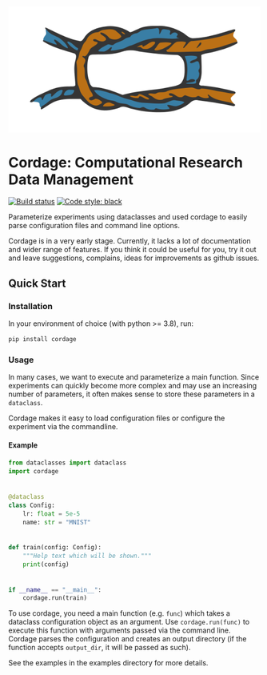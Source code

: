![Cordage Icon](icon.svg)


# Cordage: Computational Research Data Management


[![Build status](https://github.com/plonerma/cordage/actions/workflows/tests.yml/badge.svg)](https://github.com/plonerma/cordage/actions)
[![Code style: black](https://img.shields.io/badge/code%20style-black-000000.svg)](https://github.com/psf/black)

Parameterize experiments using dataclasses and used cordage to easily parse configuration files and command line
options.

Cordage is in a very early stage. Currently, it lacks a lot of documentation and wider range
of features. If you think it could be useful for you, try it out and leave suggestions, complains, ideas for
improvements as github issues.


## Quick Start
### Installation

In your environment of choice (with python >= 3.8), run:

```bash
pip install cordage
```

### Usage

In many cases, we want to execute and parameterize a main function.
Since experiments can quickly become more complex and may use an increasing number of parameters,
it often makes sense to store these parameters in a `dataclass`.

Cordage makes it easy to load configuration files or configure the experiment via the commandline.

#### Example

```python
from dataclasses import dataclass
import cordage


@dataclass
class Config:
    lr: float = 5e-5
    name: str = "MNIST"


def train(config: Config):
    """Help text which will be shown."""
    print(config)


if __name__ == "__main__":
    cordage.run(train)
```


To use cordage, you need a main function (e.g. `func`) which takes a dataclass configuration object as an argument.
Use `cordage.run(func)` to execute this function with arguments passed via the command line. Cordage parses the
configuration and creates an output directory (if the function accepts `output_dir`, it will be passed as such).

See the examples in the examples directory for more details.
